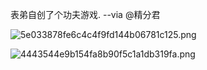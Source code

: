 表弟自创了个功夫游戏.  --via @精分君

![5e033878fe6c4c4f9fd144b06781c125.png](https://wxlzmt.github.io/cdn1/ext/qw/groups/10043/5e033878fe6c4c4f9fd144b06781c125.png)

![4443544e9b154fa8b90f5c1a1db319fa.png](https://wxlzmt.github.io/cdn1/ext/qw/groups/10043/4443544e9b154fa8b90f5c1a1db319fa.png)
